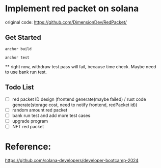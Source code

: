 # Implement red packet on solana
original code:
https://github.com/DimensionDev/RedPacket/
## Get Started
```
anchor build

anchor test
```
** right now, withdraw test pass will fail, because time check. Maybe need to use bank run test.

## Todo List
- [ ] red packet ID design (frontend generate(maybe failed) / rust code generate(storage cost, need to notify frontend, redPacket id))
- [ ] random amount red packet
- [ ] bank run test and add more test cases
- [ ] upgrade program
- [ ] NFT red packet

# Reference:
https://github.com/solana-developers/developer-bootcamp-2024
